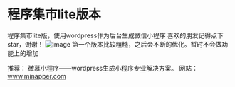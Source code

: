 # 程序集市lite版本
程序集市lite版，使用wordpress作为后台生成微信小程序
喜欢的朋友记得点下star，谢谢！
![image](https://github.com/poisonboy/cxjslite/blob/master/images/category.png)
第一个版本比较粗糙，之后会不断的优化。暂时不会做功能上的增加

推荐：
微慕小程序——wordpress生成小程序专业解决方案。 网站：www.minapper.com


